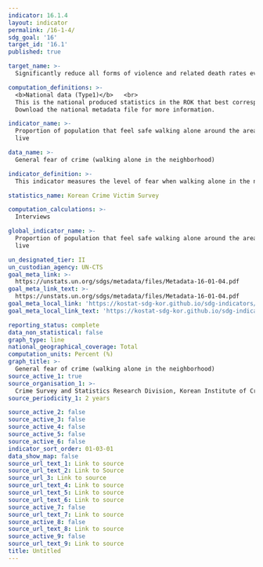 ```yaml
---
indicator: 16.1.4
layout: indicator
permalink: /16-1-4/
sdg_goal: '16'
target_id: '16.1'
published: true

target_name: >-
  Significantly reduce all forms of violence and related death rates everywhere

computation_definitions: >-
  <b>National data (Type1)</b>   <br>
  This is the national produced statistics in the ROK that best corresponds to the definition of UN SDGs indicators. <br>
  Download the national metadata file for more information.

indicator_name: >-
  Proportion of population that feel safe walking alone around the area they
  live

data_name: >-
  General fear of crime (walking alone in the neighborhood)

indicator_definition: >-
  This indicator measures the level of fear when walking alone in the neighborhood. Respondents were asked a five-point scale question: “Do I feel fear when walking alone in my neighborhood?”(Answers included: Never, Seldom, Neutral, Often, and Always)

statistics_name: Korean Crime Victim Survey

computation_calculations: >-
  Interviews

global_indicator_name: >-
  Proportion of population that feel safe walking alone around the area they
  live

un_designated_tier: II
un_custodian_agency: UN-CTS
goal_meta_link: >-
  https://unstats.un.org/sdgs/metadata/files/Metadata-16-01-04.pdf   
goal_meta_link_text: >-
  https://unstats.un.org/sdgs/metadata/files/Metadata-16-01-04.pdf   
goal_meta_local_link: 'https://kostat-sdg-kor.github.io/sdg-indicators/public/data/Metadata-16-01-04_ENG.pdf'
goal_meta_local_link_text: 'https://kostat-sdg-kor.github.io/sdg-indicators/public/data/Metadata-16-01-04_ENG.pdf'

reporting_status: complete
data_non_statistical: false
graph_type: line
national_geographical_coverage: Total
computation_units: Percent (%)
graph_title: >-
  General fear of crime (walking alone in the neighborhood)
source_active_1: true
source_organisation_1: >-
  Crime Survey and Statistics Research Division, Korean Institute of Criminology 
source_periodicity_1: 2 years

source_active_2: false
source_active_3: false
source_active_4: false
source_active_5: false
source_active_6: false
indicator_sort_order: 01-03-01
data_show_map: false
source_url_text_1: Link to source
source_url_text_2: Link to Source
source_url_3: Link to source
source_url_text_4: Link to source
source_url_text_5: Link to source
source_url_text_6: Link to source
source_active_7: false
source_url_text_7: Link to source
source_active_8: false
source_url_text_8: Link to source
source_active_9: false
source_url_text_9: Link to source
title: Untitled
---
```

